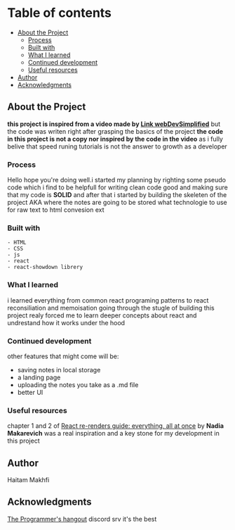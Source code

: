 # Table of contents

- [About the Project](#about-the-project)
  - [Process](#process)
  - [Built with](#built-with)
  - [What I learned](#what-i-learned)
  - [Continued development](#continued-development)
  - [Useful resources](#useful-resources)
- [Author](#author)
- [Acknowledgments](#acknowledgments)

## About the Project

**this project is inspired from a video made by [Link webDevSimplified](https://www.youtube.com/watch?v=j898RGRw0b4)**
but the code was writen right after grasping the basics of the project **the code in this project is not a copy nor inspired by the code in the video** as i fully belive that speed runing tutorials is not the answer to growth as a developer

### Process

Hello hope you're doing well.i started my planning by righting some pseudo code which i find to be helpfull for writing clean code good and making sure that my code is **SOLID** and after that i started by building the skeleten of the project AKA where the notes are going to be stored what technologie to use for raw text to html convesion ext

### Built with

    - HTML
    - CSS
    - js
    - react
    - react-showdown librery

### What I learned

i learned everything from common react programing patterns to react reconsiliation and memoisation going through the stugle of building this project realy forced me to learn deeper concepts about react and undrestand how it works under the hood

### Continued development

other features that might come will be:

- saving notes in local storage
- a landing page
- uploading the notes you take as a .md file
- better UI

### Useful resources

chapter 1 and 2 of [React re-renders guide: everything, all at once](https://www.developerway.com/posts/react-re-renders-guide) by **Nadia Makarevich** was a real inspiration and a key stone for my development in this project

## Author

Haitam Makhfi

## Acknowledgments

[The Programmer's hangout](https://discord.gg/programming) discord srv it's the best
